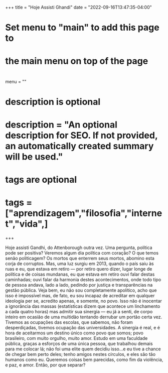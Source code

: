+++
title = "Hoje Assisti Ghandi"
date = "2022-09-16T13:47:35-04:00"

#
# Set menu to "main" to add this page to
# the main menu on top of the page
#
menu = ""

#
# description is optional
#
# description = "An optional description for SEO. If not provided, an automatically created summary will be used."

#
# tags are optional
#
# tags = ["aprendizagem","filosofia","internet","vida",]
+++

Hoje assisti Gandhi, do Attenborough outra vez. Uma pergunta, política pode ser positiva? Veremos algum dia política com coração? O que temos senão politicagem? Os mortos que enterrem seus mortos, abomino esta corja de corruptos. Mas, uma luz surgiu em 2013, quando o país saiu às ruas e eu, que estava em retiro — por retiro quero dizer, lugar longe de política e de coisas mundanas, eu que estava em retiro ouvi falar destas caminhadas; ouvi falar da harmonia destes acontecimentos, onde todo tipo de pessoa andava, lado a lado, pedindo por justiça e transparências na gestão pública. Veja bem, eu não sou completamente apolítico, acho que isso é impossível mas, de fato, eu sou incapaz de acreditar em qualquer ideologia per se, acredito apenas, e somente, no povo. Isso não é inocentar a ignorância das massas (estatísticas dizem que acontece um linchamento a cada quatro horas) mas admitir sua sinergia — eu já a senti, de corpo inteiro em ocasião de uma multidão tentando derrubar um portão certa vez. Tivemos as ocupações das escolas, que sabemos, não foram desperdiçadas, tivemos ocupação das universidades. A sinergia é real, e é hora de aceitarmos um destino único como povo que somos; povo brasileiro, com muito orgulho, muito amor.
Estudo em uma faculdade pública, graças a esforços de uma única pessoa, que trabalhou demais para me colocar lá; não foi uma elite quem decidiu isso…e eu tive a chance de chegar bem perto deles; tenho amigos nestes círculos, e eles são tão humanos como eu. Queremos coisas bem parecidas, como fim da violência, e paz, e amor. Então, por que separar?

